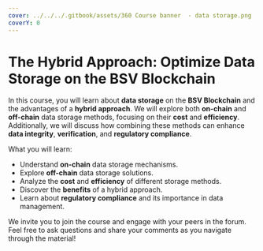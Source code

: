 ```yaml
---
cover: ../../../.gitbook/assets/360 Course banner  - data storage.png
coverY: 0
---
```


# The Hybrid Approach: Optimize Data Storage on the BSV Blockchain

In this course, you will learn about **data storage** on the **BSV Blockchain** and the advantages of a **hybrid approach**. We will explore both **on-chain** and **off-chain** data storage methods, focusing on their **cost** and **efficiency**. Additionally, we will discuss how combining these methods can enhance **data integrity**, **verification**, and **regulatory compliance**.

What you will learn:

* Understand **on-chain** data storage mechanisms.
* Explore **off-chain** data storage solutions.
* Analyze the **cost** and **efficiency** of different storage methods.
* Discover the **benefits** of a hybrid approach.
* Learn about **regulatory compliance** and its importance in data management.

We invite you to join the course and engage with your peers in the forum. Feel free to ask questions and share your comments as you navigate through the material!
